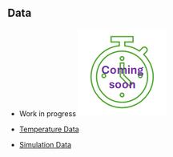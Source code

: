 ## Data

* Work in progress ![work in progress](images/comingSoon.png "work in progress")

* [Temperature Data](TemperatureData)
* [Simulation Data](SimulationData)
